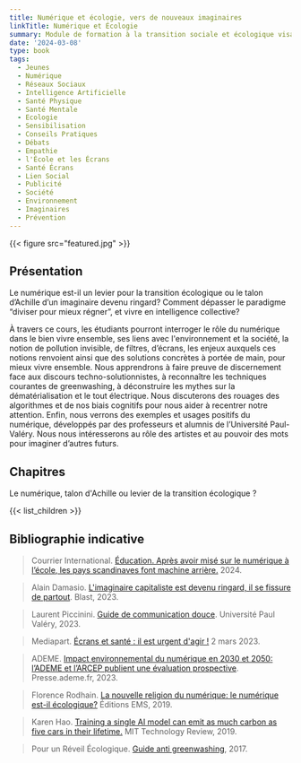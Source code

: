 ```yaml
---
title: Numérique et écologie, vers de nouveaux imaginaires
linkTitle: Numérique et Écologie
summary: Module de formation à la transition sociale et écologique visant à interroger nos usages du numérique, leurs impacts sur l'environnement et le bien vivre ensemble. Initiation à l'animation d'ateliers préventifs et au pouvoir des imaginaires pour sensibiliser aux enjeux et leviers d'actions.
date: '2024-03-08'
type: book
tags:
  - Jeunes
  - Numérique
  - Réseaux Sociaux
  - Intelligence Artificielle
  - Santé Physique
  - Santé Mentale
  - Ecologie
  - Sensibilisation
  - Conseils Pratiques
  - Débats
  - Empathie
  - l'École et les Écrans
  - Santé Écrans
  - Lien Social
  - Publicité
  - Société
  - Environnement
  - Imaginaires
  - Prévention
---
```


{{< figure src="featured.jpg" >}}

## Présentation

Le numérique est-il un levier pour la transition écologique ou le talon d’Achille d’un imaginaire devenu ringard? Comment dépasser le paradigme “diviser pour mieux régner”, et vivre en intelligence collective? 

À travers ce cours, les étudiants pourront interroger le rôle du numérique dans le bien vivre ensemble, ses liens avec l'environnement et la société, la notion de pollution invisible, de filtres, d’écrans, les enjeux auxquels ces notions renvoient ainsi que des solutions concrètes à portée de main, pour mieux vivre ensemble. Nous apprendrons à faire preuve de discernement face aux discours techno-solutionnistes, à reconnaître les techniques courantes de greenwashing, à déconstruire les mythes sur la dématérialisation et le tout électrique. Nous discuterons des rouages des algorithmes et de nos biais cognitifs pour nous aider à recentrer notre attention. Enfin, nous verrons des exemples et usages positifs du numérique, développés par des professeurs et alumnis de l’Université Paul-Valéry. Nous nous intéresserons au rôle des artistes et au pouvoir des mots pour imaginer d’autres futurs.

## Chapitres

Le numérique, talon d'Achille ou levier de la transition écologique ? 

{{< list_children >}}

## Bibliographie indicative

> Courrier International. [Éducation. Après avoir misé sur le numérique à l’école, les pays scandinaves font machine arrière.](https://www.courrierinternational.com/article/education-apres-avoir-mise-sur-le-numerique-a-l-ecole-les-pays-scandinaves-font-machine-arriere) 2024.

> Alain Damasio. [L'imaginaire capitaliste est devenu ringard, il se fissure de partout](https://www.youtube.com/watch?v=Y8SpcxR6FjQ). Blast, 2023.

> Laurent Piccinini. [Guide de communication douce](https://www.univ-montp3.fr/sites/default/files/guide_de_la_communication_douce_2023_0.pdf). Université Paul Valéry, 2023.

> Mediapart. [Écrans et santé : il est urgent d'agir !](https://blogs.mediapart.fr/emmanuel-prados/blog/020323/ecrans-et-sante-il-est-urgent-d-agir) 2 mars 2023.

> ADEME. [Impact environnemental du numérique en 2030 et 2050: l’ADEME et l’ARCEP publient une évaluation prospective](https://presse.ademe.fr/2023/03/impact-environnemental-du-numerique-en-2030-et-2050-lademe-et-larcep-publient-une-evaluation-prospective.html). Presse.ademe.fr, 2023.

> Florence Rodhain. [La nouvelle religion du numérique: le numérique est-il écologique?](https://www.editions-ems.fr/boutique/la-nouvelle-religion-du-numerique-le-numerique-est-il-ecologique/) Éditions EMS, 2019.

> Karen Hao. [Training a single AI model can emit as much carbon as five cars in their lifetime.](https://www.technologyreview.com/2019/06/06/239031/training-a-single-ai-model-can-emit-as-much-carbon-as-five-cars-in-their-lifetimes/) MIT Technology Review, 2019.

> Pour un Réveil Écologique. [Guide anti greenwashing](https://pour-un-reveil-ecologique.org/fr/les-entreprises-nous-repondent/#guide-anti-greenwashing), 2017.